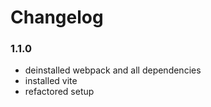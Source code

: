 # Changelog

### 1.1.0

-   deinstalled webpack and all dependencies
-   installed vite
-   refactored setup
